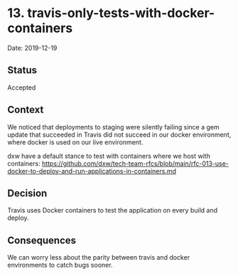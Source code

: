 # 13. travis-only-tests-with-docker-containers

Date: 2019-12-19

## Status

Accepted

## Context

We noticed that deployments to staging were silently failing since a gem update that succeeded in Travis did not succeed in our docker environment, where docker is used on our live environment.

dxw have a default stance to test with containers where we host with containers: https://github.com/dxw/tech-team-rfcs/blob/main/rfc-013-use-docker-to-deploy-and-run-applications-in-containers.md


## Decision

Travis uses Docker containers to test the application on every build and deploy.

## Consequences

We can worry less about the parity between travis and docker environments to catch bugs sooner.
